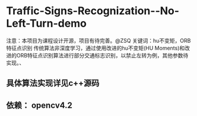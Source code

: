 # Traffic-Signs-Recognization--No-Left-Turn-demo
注意：本项目为课程设计开源，项目有待完善。@ZSQ
关键词：hu不变矩，ORB特征点识别
传统算法非深度学习，通过使用改进的hu不变矩(HU Moments)和改进的ORB特征点识别算法进行部分交通标志识别，以禁止左转为例，其他参数待实现。、


## 具体算法实现详见c++源码

## 依赖： opencv4.2
